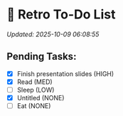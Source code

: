# 📝 Retro To-Do List
_Updated: 2025-10-09 06:08:55_

## Pending Tasks:

- [x] Finish presentation slides (HIGH)
- [x] Read (MED)
- [ ] Sleep (LOW)
- [x] Untitled (NONE)
- [ ] Eat (NONE)
